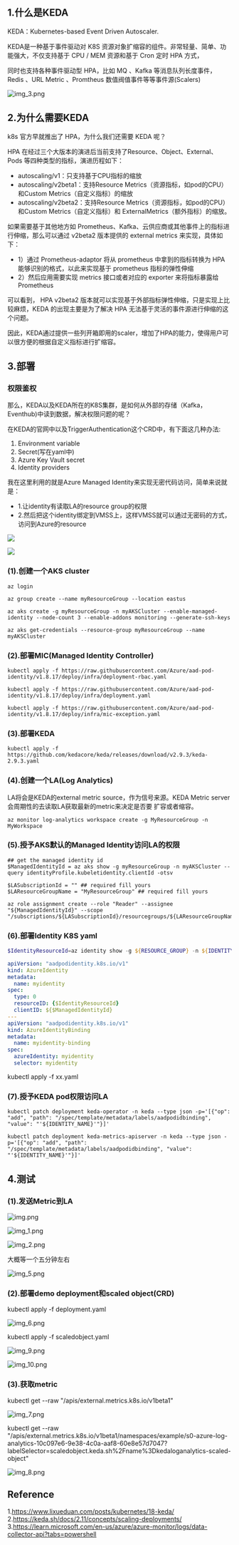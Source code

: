 ## 1.什么是KEDA

KEDA：Kubernetes-based Event Driven Autoscaler.

KEDA是一种基于事件驱动对 K8S 资源对象扩缩容的组件。非常轻量、简单、功能强大，不仅支持基于 CPU / MEM 资源和基于 Cron 定时 HPA 方式，

同时也支持各种事件驱动型 HPA，比如 MQ 、Kafka 等消息队列长度事件，Redis 、URL Metric 、Promtheus 数值阀值事件等等事件源(Scalers)

![img_3.png](https://raw.githubusercontent.com/jiujiujiujiujiuaia/jiujiujiujiujiuaia.github.io/master/_posts/pic/KEDA/img_3.png)

## 2.为什么需要KEDA

k8s 官方早就推出了 HPA，为什么我们还需要 KEDA 呢？

HPA 在经过三个大版本的演进后当前支持了Resource、Object、External、Pods 等四种类型的指标，演进历程如下：

* autoscaling/v1：只支持基于CPU指标的缩放
* autoscaling/v2beta1：支持Resource Metrics（资源指标，如pod的CPU）和Custom Metrics（自定义指标）的缩放
* autoscaling/v2beta2：支持Resource Metrics（资源指标，如pod的CPU）和Custom Metrics（自定义指标）和 ExternalMetrics（额外指标）的缩放。

如果需要基于其他地方如 Prometheus、Kafka、云供应商或其他事件上的指标进行伸缩，那么可以通过 v2beta2 版本提供的 external metrics 来实现，具体如下：

* 1）通过 Prometheus-adaptor 将从 prometheus 中拿到的指标转换为 HPA 能够识别的格式，以此来实现基于 prometheus 指标的弹性伸缩
* 2）然后应用需要实现 metrics 接口或者对应的 exporter 来将指标暴露给 Prometheus 

可以看到， HPA v2beta2 版本就可以实现基于外部指标弹性伸缩，只是实现上比较麻烦，KEDA 的出现主要是为了解决 HPA 无法基于灵活的事件源进行伸缩的这个问题。

因此，KEDA通过提供一些列开箱即用的scaler，增加了HPA的能力，使得用户可以很方便的根据自定义指标进行扩缩容。

## 3.部署

### 权限鉴权
那么，KEDA以及KEDA所在的K8S集群，是如何从外部的存储（Kafka，Eventhub)中读到数据，解决权限问题的呢？

在KEDA的官网中以及TriggerAuthentication这个CRD中，有下面这几种办法: 
1. Environment variable
2. Secret(写在yaml中)
3. Azure Key Vault secret
4. Identity providers

我在这里利用的就是Azure Managed Identity来实现无密代码访问，简单来说就是：
* 1.让identity有读取LA的resource group的权限
* 2.然后把这个identity绑定到VMSS上，这样VMSS就可以通过无密码的方式，访问到Azure的resource

![](https://raw.githubusercontent.com/jiujiujiujiujiuaia/jiujiujiujiujiuaia.github.io/master/_posts/pic/KEDA/img_11.png)

![](https://raw.githubusercontent.com/jiujiujiujiujiuaia/jiujiujiujiujiuaia.github.io/master/_posts/pic/KEDA/img_12.png)

### (1).创建一个AKS cluster

```shell
az login

az group create --name myResourceGroup --location eastus

az aks create -g myResourceGroup -n myAKSCluster --enable-managed-identity --node-count 3 --enable-addons monitoring --generate-ssh-keys

az aks get-credentials --resource-group myResourceGroup --name myAKSCluster
```

### (2).部署MIC(Managed Identity Controller)

```shell
kubectl apply -f https://raw.githubusercontent.com/Azure/aad-pod-identity/v1.8.17/deploy/infra/deployment-rbac.yaml

kubectl apply -f https://raw.githubusercontent.com/Azure/aad-pod-identity/v1.8.17/deploy/infra/deployment.yaml

kubectl apply -f https://raw.githubusercontent.com/Azure/aad-pod-identity/v1.8.17/deploy/infra/mic-exception.yaml
```

### (3).部署KEDA

```shell
kubectl apply -f https://github.com/kedacore/keda/releases/download/v2.9.3/keda-2.9.3.yaml
```

### (4).创建一个LA(Log Analytics)

LA将会是KEDA的external metric source，作为信号来源。KEDA Metric server会周期性的去读取LA获取最新的metric来决定是否要
扩容或者缩容。

```shell
az monitor log-analytics workspace create -g MyResourceGroup -n MyWorkspace
```

### (5).授予AKS默认的Managed Identity访问LA的权限

```shell
## get the managed identity id
$ManagedIdentityId = az aks show -g myResourceGroup -n myAKSCluster --query identityProfile.kubeletidentity.clientId -otsv

$LASubscriptionId = "" ## required fill yours
$LAResourceGroupName = "MyResourceGroup" ## required fill yours

az role assignment create --role "Reader" --assignee "${ManagedIdentityId}" --scope "/subscriptions/${LASubscriptionId}/resourcegroups/${LAResourceGroupName}" 
```

### (6).部署Identity K8S yaml

```powershell
$IdentityResourceId=az identity show -g ${RESOURCE_GROUP} -n ${IDENTITY_NAME} --query id -otsv
```

```yaml
apiVersion: "aadpodidentity.k8s.io/v1"
kind: AzureIdentity
metadata:
  name: myidentity
spec:
  type: 0
  resourceID: {$IdentityResourceId}
  clientID: ${$ManagedIdentityId}
---
apiVersion: "aadpodidentity.k8s.io/v1"
kind: AzureIdentityBinding
metadata:
  name: myidentity-binding
spec:
  azureIdentity: myidentity
  selector: myidentity
```
kubectl apply -f xx.yaml

### (7).授予KEDA pod权限访问LA

```shell
kubectl patch deployment keda-operator -n keda --type json -p='[{"op": "add", "path": "/spec/template/metadata/labels/aadpodidbinding", "value": "'${IDENTITY_NAME}'"}]'

kubectl patch deployment keda-metrics-apiserver -n keda --type json -p='[{"op": "add", "path": "/spec/template/metadata/labels/aadpodidbinding", "value": "'${IDENTITY_NAME}'"}]'
```
## 4.测试

### (1).发送Metric到LA

![img.png](https://raw.githubusercontent.com/jiujiujiujiujiuaia/jiujiujiujiujiuaia.github.io/master/_posts/pic/KEDA/img.png)

![img_1.png](https://raw.githubusercontent.com/jiujiujiujiujiuaia/jiujiujiujiujiuaia.github.io/master/_posts/pic/KEDA/img_1.png)

![img_2.png](https://raw.githubusercontent.com/jiujiujiujiujiuaia/jiujiujiujiujiuaia.github.io/master/_posts/pic/KEDA/img_2.png)

大概等一个五分钟左右

![img_5.png](https://raw.githubusercontent.com/jiujiujiujiujiuaia/jiujiujiujiujiuaia.github.io/master/_posts/pic/KEDA/img_5.png)

### (2).部署demo deployment和scaled object(CRD)

kubectl apply -f deployment.yaml

![img_6.png](https://raw.githubusercontent.com/jiujiujiujiujiuaia/jiujiujiujiujiuaia.github.io/master/_posts/pic/KEDA/img_6.png)

kubectl apply -f scaledobject.yaml

![img_9.png](https://raw.githubusercontent.com/jiujiujiujiujiuaia/jiujiujiujiujiuaia.github.io/master/_posts/pic/KEDA/img_9.png)

![img_10.png](https://raw.githubusercontent.com/jiujiujiujiujiuaia/jiujiujiujiujiuaia.github.io/master/_posts/pic/KEDA/img_10.png)

### (3).获取metric
kubectl get --raw "/apis/external.metrics.k8s.io/v1beta1"

![img_7.png](https://raw.githubusercontent.com/jiujiujiujiujiuaia/jiujiujiujiujiuaia.github.io/master/_posts/pic/KEDA/img_7.png)

kubectl get --raw "/apis/external.metrics.k8s.io/v1beta1/namespaces/example/s0-azure-log-analytics-10c097e6-9e38-4c0a-aaf8-60e8e57d7047?labelSelector=scaledobject.keda.sh%2Fname%3Dkedaloganalytics-scaled-object"

![img_8.png](https://raw.githubusercontent.com/jiujiujiujiujiuaia/jiujiujiujiujiuaia.github.io/master/_posts/pic/KEDA/img_8.png)

## Reference
1.https://www.lixueduan.com/posts/kubernetes/18-keda/
2.https://keda.sh/docs/2.11/concepts/scaling-deployments/
3.https://learn.microsoft.com/en-us/azure/azure-monitor/logs/data-collector-api?tabs=powershell